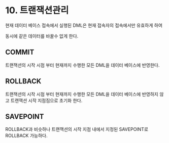 # 10. 트랜잭션관리

현재 데이터 베이스 접속에서 실행된 DML은 현재 접속자의 접속에서만 유효하게 하여

동시에  같은 데이터를 바꿀수 없게 한다.

## COMMIT

트랜잭션의 시작 시점 부터 현재까지 수행한 모든 DML을 데이터 베이스에 반영한다.

## ROLLBACK

트랜잭션의 시작 시점 부터 현재까지 수행한 모든 DML을 데이터 베이스에 반영하지 않고 트랜잭션 시작 지점짐으로 초기화 한다.

## SAVEPOINT

ROLLBACK과 비슷하나 트랜잭션의 시작 지점 내에서 지정된 SAVEPOINT로 ROLLBACK 가능하다.

